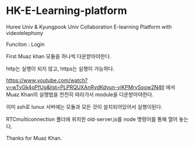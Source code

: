 # HK-E-Learning-platform
Huree Univ &amp; Kyungpook Univ Collaboration E-learning Platform with videotelephony

Funciton : 
Login 

First Muaz khan 모듈을 하나씩 다운받아야한다. 

http는 실행이 되지 않고, https는 실행이 가능하다.


https://www.youtube.com/watch?v=wTvGk4qPfUg&list=PLPRQUXAnRydKdyun-vjKPMrySoow2N4tl
에서 Muaz Khan의 실행법을 천천히 따라가서 module을 다운받아야한다.

이미 ssh로 lunux 서버에는 모듈과 모든 것이 설치되어있어서 실행이된다.

RTCmulticonnection 폴더에 위치한 old-server.js를 node 명령어를 통해 열어 놓는다.


Thanks for Muaz Khan.
